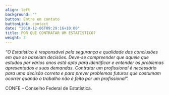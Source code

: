 ```yaml
---
align: left
background: ""
button: Entre em contato
buttonLink: contact
date: "2018-12-06T09:29:16+10:00"
title: POR QUE CONTRATAR UM ESTATÍSTICO?
weight: 3
---
```


*“O Estatístico é responsável pela segurança e qualidade das conclusões em que se baseiam decisões. Deve-se compreender que aquele que estudou por vários anos está apto para identificar e entender os problemas apresentados e suas demandas. Contratar um profissional é necessário para uma decisão correta e para prever problemas futuros que costumam ocorrer quando o trabalho não é feito por um profissional”.*

CONFE – Conselho Federal de Estatística.